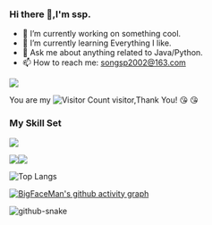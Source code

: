 ### Hi there 👋,I'm ssp.

- 🔭 I’m currently working on something cool.
- 🌱 I’m currently learning Everything I like.
- 💬 Ask me about anything related to Java/Python.
- 📫 How to reach me: songsp2002@163.com

![](https://github-readme-stats.vercel.app/api?username=BigFaceMan&show_icons=true&theme=transparent)

You are my ![Visitor Count](https://profile-counter.glitch.me/BigFaceMan/count.svg) visitor,Thank You! :kissing_heart: :kissing_heart:

### My Skill Set

![](https://github-readme-activity-graph.cyclic.app/graph?username=BigFaceMan&theme=dracula)

![](https://img.shields.io/badge/Java-ED8B00?style=for-the-badge&logo=openjdk&logoColor=white)![](https://img.shields.io/badge/Python-3776AB?style=for-the-badge&logo=python&logoColor=white)

![Top Langs](https://github-readme-stats.vercel.app/api/top-langs/?username=BigFaceMan&layout=compact&theme=tokyonight)

[![BigFaceMan's github activity graph](https://github-readme-activity-graph.vercel.app/graph?username=BigFaceMan&theme=dracula)](https://github.com/ashutosh00710/github-readme-activity-graph)

  <!-- Snake Code Contribution Map 贪吃蛇代码贡献图 -->
<picture>
  <source media="(prefers-color-scheme: dark)" srcset="https://github.com/BigFaceMan/BigFaceMan/blob/main/profile-snake-contrib/github-contribution-grid-snake-dark.svg" />
  <source media="(prefers-color-scheme: light)" srcset="https://github.com/BigFaceMan/BigFaceMan/blob/main/profile-snake-contrib/github-contribution-grid-snake.svg" />
  <img alt="github-snake" src="https://github.com/BigFaceMan/BigFaceMan/blob/main/profile-snake-contrib/github-contribution-grid-snake-dark.svg" />
</picture>
